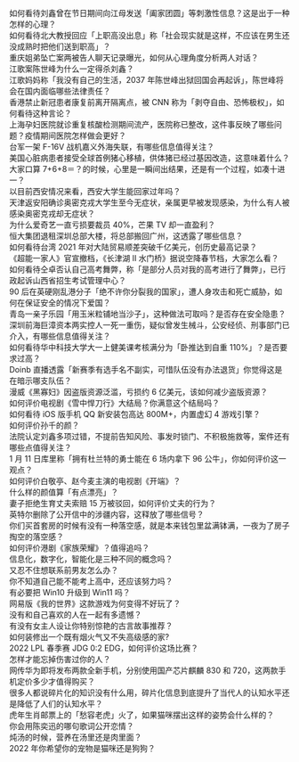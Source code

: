 如何看待刘鑫曾在节日期间向江母发送「阖家团圆」等刺激性信息？这是出于一种怎样的心理？  
如何看待北大教授回应「上职高没出息」称「社会现实就是这样，不应该在男生还没成熟时把他们送到职高」？  
重庆姐弟坠亡案两被告人聊天记录曝光，如何从心理角度分析两人对话？  
江歌案陈世峰为什么一定得杀刘鑫？  
江歌妈妈称「我没有自己的生活，2037 年陈世峰出狱回国会再起诉」，陈世峰将会在国内面临哪些法律责任？  
香港禁止新冠患者康复前离开隔离点，被 CNN 称为「剥夺自由、恐怖极权」，如何看待这种言论？  
上海孕妇医院就诊重复核酸检测期间流产，医院称已整改，这件事反映了哪些问题？疫情期间医院怎样做会更好？  
台军一架 F-16V 战机嘉义外海失联，有哪些信息值得关注？  
美国心脏病患者接受全球首例猪心移植，供体猪已经过基因改造，这意味着什么？  
大家口算 7+6+8＝？的时候，心里是一瞬间出结果，还是有一个过程，如凑十进一？  
以目前西安情况来看，西安大学生能回家过年吗？  
天津返安阳确诊奥密克戎大学生至今无症状，亲属更早被发现感染，为什么有人被感染奥密克戎却无症状？  
为什么爱奇艺一直亏损要裁员 40%，芒果 TV 却一直盈利？  
恒大集团退租深圳总部大楼，将总部搬回广州，这透露了哪些信息？  
如何看待台湾 2021 年对大陆贸易顺差突破千亿美元，创历史最高记录？  
《超能一家人》官宣撤档，《长津湖 II 水门桥》据说空降春节档，大家怎么看？  
如何看待仝卓否认自己高考舞弊，称「是部分人员对我的高考进行了舞弊」，已行政起诉山西省招生考试管理中心？  
90 后在英硬刚乱港分子「绝不许你分裂我的国家」，遭人身攻击和死亡威胁，如何在保证安全的情况下爱国？  
青岛一亲子乐园「用玉米粒铺地当沙子」，这种做法可取吗？是否存在安全隐患？  
深圳前海巨漳资本两实控人一死一重伤，疑似曾发生械斗，公安经侦、刑事部门已介入，有哪些信息值得关注？  
如何看待华中科技大学大一上健美课考核满分为「卧推达到自重 110%」？是否要求过高？  
Doinb 直播透露「新赛季有选手名不副实，可惜队伍没有办法退货」你觉得这是在暗示哪支队伍？  
漫威《黑寡妇》因盗版资源泛滥，亏损约 6 亿美元，该如何减少盗版资源？  
如何评价电视剧《雪中悍刀行》大结局？你满意这个结局吗？  
如何看待 iOS 版手机 QQ 新安装包高达 800M+，内置虚幻 4 游戏引擎？  
如何评价孙千的颜？  
法院认定刘鑫多项过错，不提前告知风险、事发时锁门、不积极施救等，案件还有哪些点值得关注？  
1 月 11 日库里称「拥有杜兰特的勇士能在 6 场内拿下 96 公牛」，你如何评价这一观点？  
如何评价白敬亭、赵今麦主演的电视剧《开端》？  
什么样的颜值算「有点漂亮」？  
妻子拒绝生育丈夫索赔 15 万被驳回，如何评价丈夫的行为？  
英特尔删除了公开信中的涉疆内容，这释放了哪些信号？  
你们买首套房的时候有没有一种落空感，就是本来钱包里盆满钵满，一夜为了房子掏空的落空感？  
如何评价港剧《家族荣耀》？值得追吗？  
信息化，数字化，智能化是三种不同的概念吗？  
又忍不住想联系前男友怎么办？  
你不知道自己能不能考上高中，还应该努力吗？  
有必要把 Win10 升级到 Win11 吗？  
网易版《我的世界》这款游戏为何变得不好玩了？  
没有和自己喜欢的人在一起有多遗憾？  
有没有女主人设让你特别惊艳的古言故事推荐？  
如何装修出一个既有烟火气又不失高级感的家?  
2022 LPL 春季赛 JDG 0:2 EDG，如何评价这场比赛？  
怎样才能忘掉伤害过你的人？  
网传华为即将发布两款全新手机，分别使用国产芯片麒麟 830 和 720，这两款手机定价多少才值得购买？  
很多人都说碎片化的知识没有什么用，碎片化信息到底提升了当代人的认知水平还是降低了人们的认知水平？  
虎年生肖邮票上的「愁容老虎」火了，如果猫咪摆出这样的姿势会什么样的？  
你会用陈奕迅的哪句歌词公开恋情？  
炖汤的时候，营养在汤里还是肉里面？  
2022 年你希望你的宠物是猫咪还是狗狗？  
